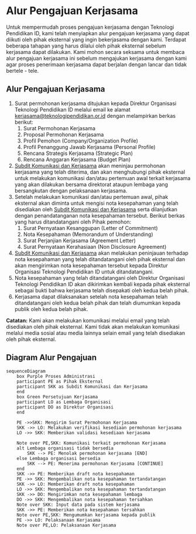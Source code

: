 # Alur Pengajuan Kerjasama

Untuk mempermudah proses pengajuan kerjasama dengan Teknologi Pendidikan ID, kami telah menyiapkan alur pengajuan kerjasama yang dapat diikuti oleh pihak eksternal yang ingin bekerjasama dengan kami. Terdapat beberapa tahapan yang harus dilalui oleh pihak eksternal sebelum kerjasama dapat dilakukan. Kami mohon secara seksama untuk membaca alur pengajuan kerjasama ini sebelum mengajukan kerjasama dengan kami agar proses penerimaan kerjasama dapat berjalan dengan lancar dan tidak bertele - tele.

## Alur Pengajuan Kerjasama

1. Surat permohonan kerjasama ditujukan kepada Direktur Organisasi Teknologi Pendidikan ID melalui email ke alamat [kerjasama@teknologipendidikan.or.id](mailto:kerjasama@teknologipendidikan.or.id) dengan melampirkan berkas berikut:
    1. Surat Permohonan Kerjasama
    2. Proposal Permohonan Kerjasama
    3. Profil Pemohon (Company/Organization Profile)
    4. Profil Penanggung Jawab Kerjasama (Personal Profile)
    5. Rencana Strategis Kerjasama (Strategic Plan)
    6. Rencana Anggaran Kerjasama (Budget Plan)
2. [Subdit Komunikasi dan Kerjasama](/culture/struktur) akan meninjau permohonan kerjasama yang telah diterima, dan akan menghubungi pihak eksternal untuk melakukan komunikasi dan/atau pertemuan awal terkait kerjasama yang akan dilakukan bersama direktorat ataupun lembaga yang bersangkutan dengan pelaksanaan kerjasama.
3. Setelah melakukan komunikasi dan/atau pertemuan awal, pihak eksternal akan diminta untuk mengisi nota kesepahaman yang telah disediakan oleh [Subdit Komunikasi dan Kerjasama](/culture/struktur) serta dilanjutkan dengan penandatanganan nota kesepahaman tersebut. Berikut berkas yang harus ditandatangani oleh Pihak pemohon:
    1. Surat Pernyataan Kesanggupan (Letter of Commitment)
    2. Nota Kesepahaman (Memorandum of Understanding)
    3. Surat Perjanjian Kerjasama (Agreement Letter)
    4. Surat Pernyataan Kerahasiaan (Non Disclosure Agreement)
4. [Subdit Komunikasi dan Kerjasama](/culture/struktur) akan melakukan peninjauan terhadap nota kesepahaman yang telah ditandatangani oleh pihak eksternal dan akan mengirimkan nota kesepahaman tersebut kepada Direktur Organisasi Teknologi Pendidikan ID untuk ditandatangani.
5. Nota kesepahaman yang telah ditandatangani oleh Direktur Organisasi Teknologi Pendidikan ID akan dikirimkan kembali kepada pihak eksternal sebagai bukti bahwa kerjasama telah disepakati oleh kedua belah pihak.
6. Kerjasama dapat dilaksanakan setelah nota kesepahaman telah ditandatangani oleh kedua belah pihak dan telah diumumkan kepada publik oleh kedua belah pihak.

**Catatan:** Kami akan melakukan komunikasi melalui email yang telah disediakan oleh pihak eksternal. Kami tidak akan melakukan komunikasi melalui media sosial atau media lainnya selain email yang telah disediakan oleh pihak eksternal.

## Diagram Alur Pengajuan

```mermaid
sequenceDiagram
    box Purple Proses Administrasi
    participant PE as Pihak Eksternal
    participant SKK as Subdit Komunikasi dan Kerjasama
    end
    box Green Persetujuan Kerjasama
    participant LO as Lembaga Organisasi
    participant DO as Direktur Organisasi
    end

    PE ->>SKK: Mengirim Surat Permohonan Kerjasama
    SKK ->> LO: Melakukan verifikasi kesediaan permohonan kerjasama
    LO ->> SKK: Memberikan validasi kesediaan kerjasama

    Note over PE,SKK: Komunikasi terkait permohonan Kerjasama
    alt Lembaga organisasi tidak bersedia
        SKK --> PE: Menolak permohonan kerjasama [END]
    else Lembaga organisasi bersedia
        SKK --> PE: Menerima permohonan Kerjasama [CONTINUE]
    end
    SKK ->> PE: Memberikan draft nota kesepahaman
    PE ->> SKK: Mengembalikan nota kesepahaman tertandatangan
    SKK ->> LO: Memberikan draft nota kesepahaman
    LO ->> SKK: Mengembalikan nota kesepahaman tertandatangan
    SKK ->> DO: Mengirimkan nota kesepahaman lembaga
    DO ->> SKK: Mengembalikan nota kesepahaman tersahkan
    Note over SKK: Input data pada sistem kerjasama
    SKK ->> PE: Memberikan nota kesepahaman tersahkan
    Note over PE,SKK: Mengumumkan kerjasama kepada publik
    PE ->> LO: Pelaksanaan Kerjasama
    Note over PE,LO: Pelaksanaan Kerjasama
```
